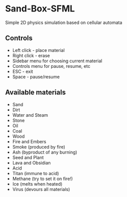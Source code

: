 # Sand-Box-SFML
Simple 2D physics simulation based on cellular automata
## Controls
* Left click - place material
* Right click - erase
* Sidebar menu for choosing current material
* Controls menu for pause, resume, etc
* ESC - exit
* Space - pause/resume
## Available materials
* Sand
* Dirt
* Water and Steam
* Stone
* Oil
* Coal
* Wood
* Fire and Embers
* Smoke (produced by fire)
* Ash (byproduct of any burning)
* Seed and Plant
* Lava and Obsidian
* Acid
* Titan (immune to acid)
* Methane (try to set it on fire!)
* Ice (melts when heated)
* Virus (devours all materials)

